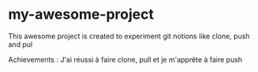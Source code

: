 # my-awesome-project
This awesome project is created to experiment git notions like clone, push and pul

Achievements : 
J'ai réussi à faire clone, pull et je m'apprête à faire push
